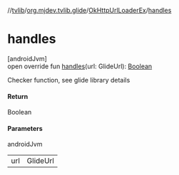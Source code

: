 //[tvlib](../../../index.md)/[org.mjdev.tvlib.glide](../index.md)/[OkHttpUrlLoaderEx](index.md)/[handles](handles.md)

# handles

[androidJvm]\
open override fun [handles](handles.md)(url: GlideUrl): [Boolean](https://kotlinlang.org/api/latest/jvm/stdlib/kotlin/-boolean/index.html)

Checker function, see glide library details

#### Return

Boolean

#### Parameters

androidJvm

| | |
|---|---|
| url | GlideUrl |
